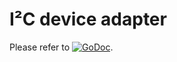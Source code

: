 # I²C device adapter

Please refer to
[![GoDoc](https://godoc.org/github.com/maruel/dlibox/go/pio/devices/i2cdev?status.svg)](https://godoc.org/github.com/maruel/dlibox/go/pio/devices/i2cdev).
